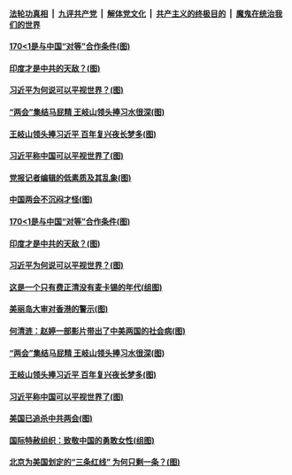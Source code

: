 

####  [法轮功真相](../../../../basic/blob/master/README.md?t=03121231) &nbsp;|&nbsp; [九评共产党](../../../../9ping.md/blob/master/README.md?t=03121231) &nbsp;|&nbsp; [解体党文化](../../../../jtdwh.md/blob/master/README.md?t=03121231)  &nbsp;|&nbsp; [共产主义的终极目的](../../../../gczydzjmd.md/blob/master/README.md?t=03121231) &nbsp;|&nbsp; [魔鬼在统治我们的世界](../../../../mgztzwmdsj.md/blob/master/README.md?t=03121231) 

#### [170&lt;1是与中国“对等”合作条件(图)](../pages/p4/965263.md?t=03121231) 

#### [印度才是中共的天敌？(图)](../pages/p4/965267.md?t=03121231) 

#### [习近平为何说可以平视世界？(图)](../pages/p4/965269.md?t=03121231) 

#### [“两会”集结马屁精 王岐山领头捧习水很深(图)](../pages/p4/965181.md?t=03121231) 

#### [王岐山领头捧习近平 百年复兴夜长梦多(图)](../pages/p4/965179.md?t=03121231) 

#### [习近平称中国可以平视世界了(图)](../pages/p4/965040.md?t=03121231) 

#### [党报记者编辑的低素质及其乱象(图)](../pages/p4/965316.md?t=03121231) 


#### [中国两会不沉闷才怪(图)](../pages/p4/965285.md?t=03121231) 

#### [170&lt;1是与中国“对等”合作条件(图)](../pages/p4/965263.md?t=03121231) 

#### [印度才是中共的天敌？(图)](../pages/p4/965267.md?t=03121231) 

#### [习近平为何说可以平视世界？(图)](../pages/p4/965269.md?t=03121231) 

#### [这是一个只有费正清没有麦卡锡的年代(组图)](../pages/p4/965272.md?t=03121231) 




#### [美丽岛大审对香港的警示(图)](../pages/p4/965190.md?t=03121231) 

#### [何清涟：赵婷一部影片带出了中美两国的社会病(图)](../pages/p4/965186.md?t=03121231) 

#### [“两会”集结马屁精 王岐山领头捧习水很深(图)](../pages/p4/965181.md?t=03121231) 

#### [王岐山领头捧习近平 百年复兴夜长梦多(图)](../pages/p4/965179.md?t=03121231) 


#### [习近平称中国可以平视世界了(图)](../pages/p4/965040.md?t=03121231) 


#### [美国已追杀中共两会(图)](../pages/p4/965048.md?t=03121231) 

#### [国际特赦组织：致敬中国的勇敢女性(组图)](../pages/p4/965047.md?t=03121231) 

#### [北京为美国划定的“三条红线” 为何只剩一条？(图)](../pages/p4/965051.md?t=03121231) 

